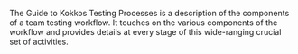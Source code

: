 The Guide to Kokkos Testing Processes is a description of the components of a team testing workflow. It touches on the various components of the workflow and provides details at every stage of this wide-ranging crucial set of activities. 

